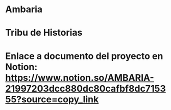 # Ambaria
# Tribu de Historias
# Enlace a documento del proyecto en Notion: https://www.notion.so/AMBARIA-21997203dcc880dc80cafbf8dc715355?source=copy_link
